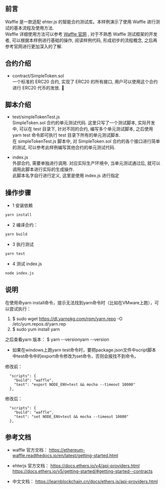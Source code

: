 ## 前言

Waffle 是一款适配 ehter.js 的智能合约测试库。本样例演示了使用 Waffle 进行测试的基本流程及使用方法.  
Waffle 详细使用方法可以参考 [Waffle 官网](https://ethereum-waffle.readthedocs.io/en/latest/getting-started.html) , 对于不熟悉 Waffle 测试框架的开发者, 可以根据本样例进行基础的操作, 阅读样例代码, 形成初步的流程概念, 之后再参考官网进行更加深入的了解.

## 合约介绍

- contract/SimpleToken.sol  
  一个标准的 ERC20 合约, 实现了 ERC20 的所有接口, 用户可以使用这个合约进行 ERC20 代币的发放.
  

## 脚本介绍

- test/simpleTokenTest.js  
  SimpleToken.sol 合约的单元测试代码. 这里只写了一个测试脚本, 实际开发中, 可以在 test 目录下, 针对不同的合约, 编写多个单元测试脚本, 之后使用 yarn test 命令即可执行 test 目录下所有的单元测试脚本.  
  在 simpleTokenTest.js 脚本中, 对 SimpleToken.sol 合约的各个接口进行简单的测试, 可以参考此样例编写其他合约的单元测试代码.

- index.js  
  外部合约, 需要单独进行调用. 对应实际生产环境中, 当单元测试通过后, 就可以调用此脚本进行实际的生成操作.  
  此脚本名字自行进行定义, 这里是使用 index.js 进行指定

## 操作步骤

- 1 安装依赖

```bash
yarn install
```

- 2 编译合约：

```bash
yarn build
```

- 3 执行测试

```bash
yarn test
```

- 4 测试 index.js

```bash
node index.js
```
## 说明
在使用命yarn install命令，提示无法找到yarn命令时（比如在VMware上跑），可以尝试执行：
1. $ sudo wget https://dl.yarnpkg.com/rpm/yarn.repo -O /etc/yum.repos.d/yarn.rep
2. $ sudo yum install yarn

之后查看yarn 版本：
$ yarn --versionyarn --version


- 如果在windows上跑yarn test命令时，要把package.json文件中script脚本中test命令中的export命令修改为set命令，否则会报找不到命令。

修改前：

```
  "scripts": {
    "build": "waffle",
    "test": "export NODE_ENV=test && mocha --timeout 10000"
  },
```

修改后：

```
  "scripts": {
    "build": "waffle",
    "test": "set NODE_ENV=test && mocha --timeout 10000"
  },
```
  
  
## 参考文档

- waffle 官方文档： <https://ethereum-waffle.readthedocs.io/en/latest/getting-started.html>

- ehterjs 官方文档： <https://docs.ethers.io/v4/api-providers.html>  
<https://docs.ethers.io/v5/getting-started/#getting-started--contracts>

- 中文文档： <https://learnblockchain.cn/docs/ethers.js/api-providers.html>
